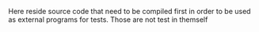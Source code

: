 Here reside source code that need to be compiled first in order to be used as external programs for tests. Those are not test in themself
